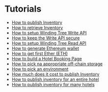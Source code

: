 # Tutorials

* [How to publish Inventory](tutorials/how-to-publish-inventory.md)
* [How to retrieve Inventory](tutorials/how-to-retrieve-inventory.md)
* [How to setup Winding Tree Write API](tutorials/how-to-setup-write-api.md)
* [How to keep the Write API secure](tutorials/how-to-secure-write-api.md)
* [How to setup Winding Tree Read API](tutorials/how-to-setup-read-api.md)
* [How to generate Ethereum wallet](tutorials/how-to-generate-ethereum-wallet.md) 
* [How to get first Ether (ETH)](tutorials/how-to-get-first-ether.md)
* [How to build a Hotel Booking Page](tutorials/how-to-build-a-booking-page.md)
* [How to pick na appropriate off-chain storage](tutorials/how-to-pick-off-chain-storage.md)
* [How to pick an environment](tutorials/how-to-pick-environment.md)
* [How much does it cost to publish Inventory](tutorials/how-much-does-it-cost.md)
* [How to publish inventory for an entire hotel](tutorials/how-to-publish-entire-hotel.md)
* [How to publish inventory for many hotels](tutorials/how-to-publish-many-hotels.md)


<!--
- How to accept bookings
  setup/implement Booking API

- How to build a Travel Agency
- How to search for inventory - Search API (experimental)

- How to implement client
    - mock and greenkeeper on
- How to propose a change to the API Specification
- How to implement server endpoint based on the API Specification
  - Booking API
    setup/implement
- Write API
  make discoverable
- Read API
  make discoverable
-->
